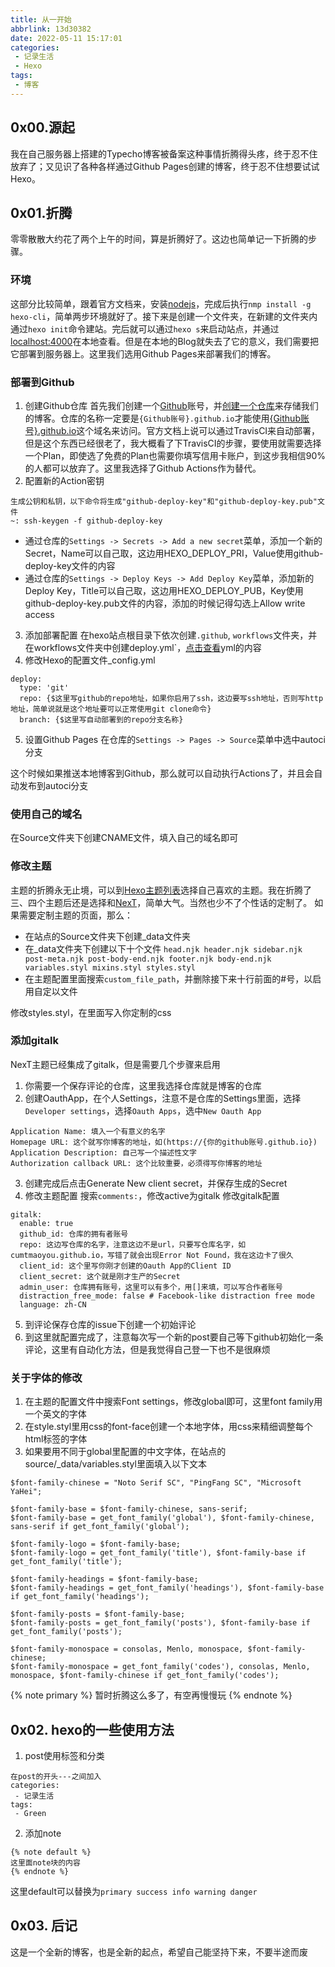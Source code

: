 ```yaml
---
title: 从一开始
abbrlink: 13d30382
date: 2022-05-11 15:17:01
categories:
 - 记录生活
 - Hexo
tags:
 - 博客
---
```


## 0x00.源起
我在自己服务器上搭建的Typecho博客被备案这种事情折腾得头疼，终于忍不住放弃了；又见识了各种各样通过Github Pages创建的博客，终于忍不住想要试试Hexo。

## 0x01.折腾
零零散散大约花了两个上午的时间，算是折腾好了。这边也简单记一下折腾的步骤。

### 环境
这部分比较简单，跟着官方文档来，安装[nodejs](https://nodejs.org/en)，完成后执行`nmp install -g hexo-cli`，简单两步环境就好了。接下来是创建一个文件夹，在新建的文件夹内通过`hexo init`命令建站。完后就可以通过`hexo s`来启动站点，并通过<a href="#">localhost:4000</a>在本地查看。但是在本地的Blog就失去了它的意义，我们需要把它部署到服务器上。这里我们选用Github Pages来部署我们的博客。

### 部署到Github
1. 创建Github仓库
首先我们创建一个[Github](https://github.com)账号，并[创建一个仓库](https://docs.github.com/cn/get-started/quickstart/create-a-repo)来存储我们的博客。仓库的名称一定要是`{Github账号}.github.io`才能使用[{Github账号}.github.io](https://cumtmaoyou.github.io)这个域名来访问。官方文档上说可以通过TravisCI来自动部署，但是这个东西已经很老了，我大概看了下TravisCI的步骤，要使用就需要选择一个Plan，即使选了免费的Plan也需要你填写信用卡账户，到这步我相信90%的人都可以放弃了。这里我选择了Github Actions作为替代。
2. 配置新的Action密钥
```
生成公钥和私钥，以下命令将生成"github-deploy-key"和"github-deploy-key.pub"文件
~: ssh-keygen -f github-deploy-key
```
- 通过仓库的`Settings -> Secrets -> Add a new secret`菜单，添加一个新的Secret，Name可以自己取，这边用HEXO_DEPLOY_PRI，Value使用github-deploy-key文件的内容
- 通过仓库的`Settings -> Deploy Keys -> Add Deploy Key`菜单，添加新的Deploy Key，Title可以自己取，这边用HEXO_DEPLOY_PUB，Key使用github-deploy-key.pub文件的内容，添加的时候记得勾选上Allow write access
3. 添加部署配置
在hexo站点根目录下依次创建`.github`, `workflows`文件夹，并在workflows文件夹中创建deploy.yml`，<a href="{% asset_path deploy.txt %}">点击查看</a>yml的内容
4. 修改Hexo的配置文件_config.yml
```
deploy:
  type: 'git'
  repo: {$这里写github的repo地址，如果你启用了ssh，这边要写ssh地址，否则写http地址，简单说就是这个地址要可以正常使用git clone命令}
  branch: {$这里写自动部署到的repo分支名称}
```
5. 设置Github Pages
在仓库的`Settings -> Pages -> Source`菜单中选中autoci分支

这个时候如果推送本地博客到Github，那么就可以自动执行Actions了，并且会自动发布到autoci分支

### 使用自己的域名
在Source文件夹下创建CNAME文件，填入自己的域名即可

### 修改主题
主题的折腾永无止境，可以到[Hexo主题列表](https://hexo.io/themes/)选择自己喜欢的主题。我在折腾了三、四个主题后还是选择和[NexT](https://github.com/next-theme/hexo-theme-next)，简单大气。当然也少不了个性话的定制了。
如果需要定制主题的页面，那么：
 - 在站点的Source文件夹下创建_data文件夹
 - 在_data文件夹下创建以下十个文件
`head.njk header.njk sidebar.njk post-meta.njk post-body-end.njk footer.njk body-end.njk variables.styl mixins.styl styles.styl`
 - 在主题配置里面搜索`custom_file_path`，并删除接下来十行前面的#号，以启用自定以文件

修改styles.styl，在里面写入你定制的css

### 添加gitalk
NexT主题已经集成了gitalk，但是需要几个步骤来启用
1. 你需要一个保存评论的仓库，这里我选择仓库就是博客的仓库
2. 创建OauthApp，在个人Settings，注意不是仓库的Settings里面，选择`Developer settings`，选择`Oauth Apps`，选中`New Oauth App`
```
Application Name: 填入一个有意义的名字
Homepage URL: 这个就写你博客的地址，如(https://{你的github账号.github.io})
Application Description: 自己写一个描述性文字
Authorization callback URL: 这个比较重要，必须得写你博客的地址
```
3. 创建完成后点击Generate New client secret，并保存生成的Secret
4. 修改主题配置
搜索`comments:`，修改active为gitalk
修改gitalk配置
```
gitalk:
  enable: true
  github_id: 仓库的拥有者账号
  repo: 这边写仓库的名字，注意这边不是url，只要写仓库名字，如cumtmaoyou.github.io，写错了就会出现Error Not Found，我在这边卡了很久 
  client_id: 这个里写你刚才创建的Oauth App的Client ID 
  client_secret: 这个就是刚才生产的Secret
  admin_user: 仓库拥有账号，这里可以有多个，用[]来填，可以写合作者账号
  distraction_free_mode: false # Facebook-like distraction free mode
  language: zh-CN
```
5. 到评论保存仓库的issue下创建一个初始评论
6. 到这里就配置完成了，注意每次写一个新的post要自己等下github初始化一条评论，这里有自动化方法，但是我觉得自己登一下也不是很麻烦

### 关于字体的修改
1. 在主题的配置文件中搜索Font settings，修改global即可，这里font family用一个英文的字体
2. 在style.styl里用css的font-face创建一个本地字体，用css来精细调整每个html标签的字体
3. 如果要用不同于global里配置的中文字体，在站点的source/_data/variables.styl里面填入以下文本
```
$font-family-chinese = "Noto Serif SC", "PingFang SC", "Microsoft YaHei";

$font-family-base = $font-family-chinese, sans-serif;
$font-family-base = get_font_family('global'), $font-family-chinese, sans-serif if get_font_family('global');

$font-family-logo = $font-family-base;
$font-family-logo = get_font_family('title'), $font-family-base if get_font_family('title');

$font-family-headings = $font-family-base;
$font-family-headings = get_font_family('headings'), $font-family-base if get_font_family('headings');

$font-family-posts = $font-family-base;
$font-family-posts = get_font_family('posts'), $font-family-base if get_font_family('posts');

$font-family-monospace = consolas, Menlo, monospace, $font-family-chinese;
$font-family-monospace = get_font_family('codes'), consolas, Menlo, monospace, $font-family-chinese if get_font_family('codes');
```

{% note primary %}
暂时折腾这么多了，有空再慢慢玩
{% endnote %}

## 0x02. hexo的一些使用方法
1. post使用标签和分类
```
在post的开头---之间加入
categories:
 - 记录生活
tags:
 - Green
```
2. 添加note
```
{% note default %}
这里面note块的内容
{% endnote %}
```
这里default可以替换为`primary success info warning danger`

## 0x03. 后记
这是一个全新的博客，也是全新的起点，希望自己能坚持下来，不要半途而废

